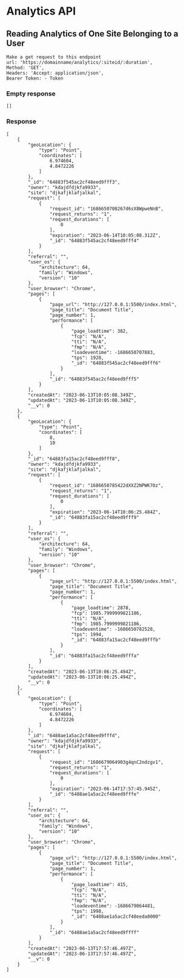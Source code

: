 # Analytics API

## Reading Analytics of One Site Belonging to a User
    Make a get request to this endpoint
    url: 'https://domainname/analytics/:siteid/:duration',
    Method: 'GET',
    Headers: 'Accept: application/json',
    Bearer Token: - Token

### Empty response 
    []


### Response 
    [
        {
            "geoLocation": {
                "type": "Point",
                "coordinates": [
                    6.974604,
                    4.8472226
                ]
            },
            "_id": "64883f545ac2cf48eed9fff3",
            "owner": "kdajdfdjkfa9933",
            "site": "djkafjklafjalkal",
            "request": [
                {
                    "request_id": "1686650708267d6sX8WpweNnB",
                    "request_returns": "1",
                    "request_durations": [
                        0
                    ],
                    "expiration": "2023-06-14T10:05:08.312Z",
                    "_id": "64883f545ac2cf48eed9fff4"
                }
            ],
            "referral": "",
            "user_os": {
                "architecture": 64,
                "family": "Windows",
                "version": "10"
            },
            "user_browser": "Chrome",
            "pages": [
                {
                    "page_url": "http://127.0.0.1:5500/index.html",
                    "page_title": "Document Title",
                    "page_number": 1,
                    "performance": [
                        {
                            "page_loadtime": 382,
                            "fcp": "N/A",
                            "tti": "N/A",
                            "fmp": "N/A",
                            "loadeventime": -1686650707883,
                            "tps": 1928,
                            "_id": "64883f545ac2cf48eed9fff6"
                        }
                    ],
                    "_id": "64883f545ac2cf48eed9fff5"
                }
            ],
            "createdAt": "2023-06-13T10:05:08.349Z",
            "updatedAt": "2023-06-13T10:05:08.349Z",
            "__v": 0
        },
        {
            "geoLocation": {
                "type": "Point",
                "coordinates": [
                    8,
                    10
                ]
            },
            "_id": "64883fa15ac2cf48eed9fff8",
            "owner": "kdajdfdjkfa9933",
            "site": "djkafjklafjalkal",
            "request": [
                {
                    "request_id": "1686650785422dXXZ2NPWK7Oz",
                    "request_returns": "1",
                    "request_durations": [
                        0
                    ],
                    "expiration": "2023-06-14T10:06:25.484Z",
                    "_id": "64883fa15ac2cf48eed9fff9"
                }
            ],
            "referral": "",
            "user_os": {
                "architecture": 64,
                "family": "Windows",
                "version": "10"
            },
            "user_browser": "Chrome",
            "pages": [
                {
                    "page_url": "http://127.0.0.1:5500/index.html",
                    "page_title": "Document Title",
                    "page_number": 1,
                    "performance": [
                        {
                            "page_loadtime": 2878,
                            "fcp": 1985.7999999821186,
                            "tti": "N/A",
                            "fmp": 1985.7999999821186,
                            "loadeventime": -1686650782528,
                            "tps": 1994,
                            "_id": "64883fa15ac2cf48eed9fffb"
                        }
                    ],
                    "_id": "64883fa15ac2cf48eed9fffa"
                }
            ],
            "createdAt": "2023-06-13T10:06:25.494Z",
            "updatedAt": "2023-06-13T10:06:25.494Z",
            "__v": 0
        },
        {
            "geoLocation": {
                "type": "Point",
                "coordinates": [
                    6.974604,
                    4.8472226
                ]
            },
            "_id": "6488ae1a5ac2cf48eed9fffd",
            "owner": "kdajdfdjkfa9933",
            "site": "djkafjklafjalkal",
            "request": [
                {
                    "request_id": "1686679064903g4qnC2ndzgv1",
                    "request_returns": "1",
                    "request_durations": [
                        0
                    ],
                    "expiration": "2023-06-14T17:57:45.945Z",
                    "_id": "6488ae1a5ac2cf48eed9fffe"
                }
            ],
            "referral": "",
            "user_os": {
                "architecture": 64,
                "family": "Windows",
                "version": "10"
            },
            "user_browser": "Chrome",
            "pages": [
                {
                    "page_url": "http://127.0.0.1:5500/index.html",
                    "page_title": "Document Title",
                    "page_number": 1,
                    "performance": [
                        {
                            "page_loadtime": 415,
                            "fcp": "N/A",
                            "tti": "N/A",
                            "fmp": "N/A",
                            "loadeventime": -1686679064481,
                            "tps": 1998,
                            "_id": "6488ae1a5ac2cf48eeda0000"
                        }
                    ],
                    "_id": "6488ae1a5ac2cf48eed9ffff"
                }
            ],
            "createdAt": "2023-06-13T17:57:46.497Z",
            "updatedAt": "2023-06-13T17:57:46.497Z",
            "__v": 0
        }
    ]

